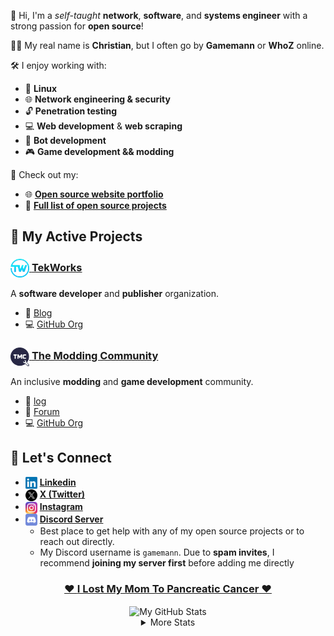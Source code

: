 👋 Hi, I'm a *self-taught* **network**, **software**, and **systems engineer** with a strong passion for **open source**!

🙋‍♂️ My real name is **Christian**, but I often go by **Gamemann** or **WhoZ** online.

🛠️ I enjoy working with:
- 🐧 **Linux**
- 🌐 **Network engineering & security**
- 🔓 **Penetration testing**
- 💻 **Web development** & **web scraping**
- 🤖 **Bot development**
- 🎮 **Game development && modding**

📁 Check out my:
-  🌐 [**Open source website portfolio**](https://cdeacon.net)
-  📄 [**Full list of open source projects**](./projects.md)

## 🚀 My Active Projects
### [<img src="./images/tekworks.png" width="30px" height="30px" align="center" alt="TekWorks Icon" /> **TekWorks**](https://tekworks.net)
A **software developer** and **publisher** organization.

- 📝 [Blog](https://tekworks.net/blog)
- 💻 [GitHub Org](https://github.com/tek-works)

### [<img src="./images/tmc.png" width="30px" height="30px" align="center" alt="TMC Icon" /> **The Modding Community**](https://moddingcommunity.com)
An inclusive **modding** and **game development** community.

- 📝 [ log](https://blog.moddingcommunity.com)
- 💬 [Forum](https://forum.moddingcommunity.com)
- 💻 [GitHub Org](https://github.com/modcommunity)

## 🤝 Let's Connect
- <img src="./images/linkedin.png" width="19px" height="19px" align="center" alt="Linkedin Icon" /> [**Linkedin**](https://www.linkedin.com/in/christiandeacon/)
- <img src="./images/x.png" width="19px" height="19px" align="center" alt="X (Twitter) Icon" /> [**X (Twitter)**](https://x.com/ChristianDeacon)
- <img src="./images/instagram.png" width="19px" height="19px" align="center" alt="Instagram Icon" /> [**Instagram**](https://www.instagram.com/cdeaconado/)
- <img src="./images/discord.png" width="19px" height="19px" align="center" alt="Discord Icon" /> [**Discord Server**](https://discord.deaconn.net/)
  * Best place to get help with any of my open source projects or to reach out directly.
  * My Discord username is `gamemann`. Due to **spam invites**, I recommend **joining my server first** before adding me directly

<div align="center">

  ### [❤️ **I Lost My Mom To Pancreatic Cancer** ❤️](https://github.com/gamemann/i-lost-my-mom-to-pancreatic-cancer)

  <img align="center" src="https://github-readme-stats.vercel.app/api?username=gamemann&count_private=true&include_all_commits=true&show_icons=true&theme=holi&custom_title=Stats" alt="My GitHub Stats" />

  <details>
    <summary>More Stats</summary>

  <img align="center" src="https://github-readme-stats.vercel.app/api/wakatime?username=gamemann&theme=holi" alt="My GitHub Time Stats" />
  </details>
</div>
